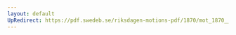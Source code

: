 ```yaml
---
layout: default
UpRedirect: https://pdf.swedeb.se/riksdagen-motions-pdf/1870/mot_1870__ak__00242.pdf
---
```

